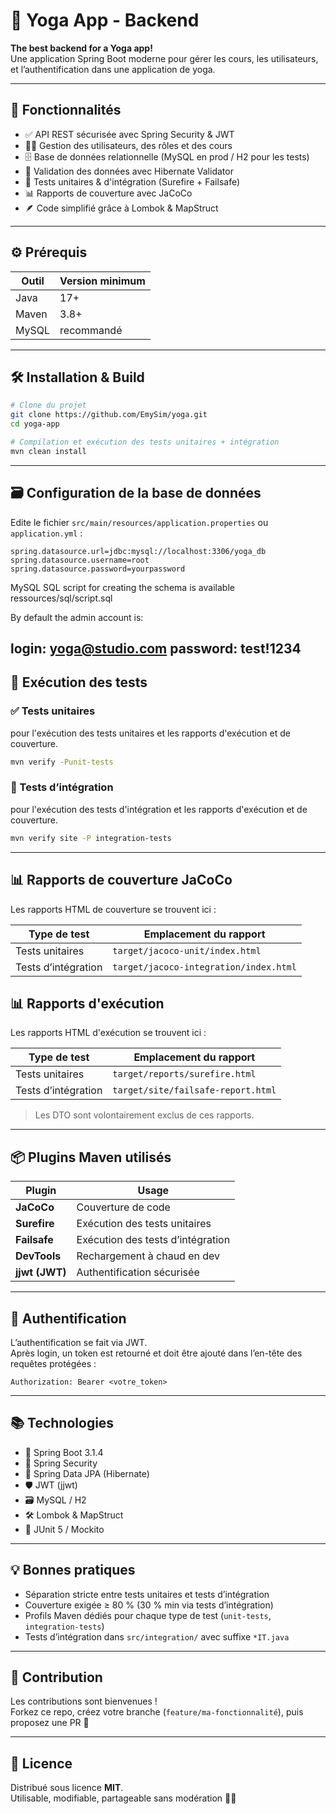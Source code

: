 
# 🧘 Yoga App - Backend

**The best backend for a Yoga app!**  
Une application Spring Boot moderne pour gérer les cours, les utilisateurs, et l’authentification dans une application de yoga.

---

## 🚀 Fonctionnalités

- ✅ API REST sécurisée avec Spring Security & JWT
- 🧑‍🎓 Gestion des utilisateurs, des rôles et des cours
- 🗄️ Base de données relationnelle (MySQL en prod / H2 pour les tests)
- 🧼 Validation des données avec Hibernate Validator
- 🧪 Tests unitaires & d'intégration (Surefire + Failsafe)
- 📊 Rapports de couverture avec JaCoCo
- 🪶 Code simplifié grâce à Lombok & MapStruct

---

## ⚙️ Prérequis

| Outil       | Version minimum |
|-------------|------------------|
| Java        | 17+              |
| Maven       | 3.8+             |
| MySQL       | recommandé       |

---

## 🛠️ Installation & Build

```bash
# Clone du projet
git clone https://github.com/EmySim/yoga.git
cd yoga-app

# Compilation et exécution des tests unitaires + intégration
mvn clean install
```

---

## 🗃️ Configuration de la base de données

Edite le fichier `src/main/resources/application.properties` ou `application.yml` :

```properties
spring.datasource.url=jdbc:mysql://localhost:3306/yoga_db
spring.datasource.username=root
spring.datasource.password=yourpassword
```
MySQL
SQL script for creating the schema is available ressources/sql/script.sql

By default the admin account is:

login: yoga@studio.com
password: test!1234
---

## 🧪 Exécution des tests

### ✅ Tests unitaires
pour l'exécution des tests unitaires et les rapports d'exécution et de couverture.
```bash
mvn verify -Punit-tests
```

### 🔁 Tests d’intégration
pour l'exécution des tests d'intégration et les rapports d'exécution et de couverture.
```bash
mvn verify site -P integration-tests
```

---

## 📊 Rapports de couverture JaCoCo

Les rapports HTML de couverture se trouvent ici :

| Type de test       | Emplacement du rapport                  |
|--------------------|------------------------------------------|
| Tests unitaires     | `target/jacoco-unit/index.html`         |
| Tests d’intégration | `target/jacoco-integration/index.html`  |

## 📊 Rapports d'exécution

Les rapports HTML d'exécution se trouvent ici :

| Type de test       | Emplacement du rapport                      |
|--------------------|----------------------------------------------|
| Tests unitaires     | `target/reports/surefire.html`              |
| Tests d’intégration | `target/site/failsafe-report.html`          |


> Les DTO sont volontairement exclus de ces rapports.

---

## 📦 Plugins Maven utilisés

| Plugin                   | Usage                            |
|--------------------------|----------------------------------|
| **JaCoCo**               | Couverture de code               |
| **Surefire**             | Exécution des tests unitaires    |
| **Failsafe**             | Exécution des tests d’intégration |
| **DevTools**             | Rechargement à chaud en dev      |
| **jjwt (JWT)**           | Authentification sécurisée       |

---

## 🔐 Authentification

L’authentification se fait via JWT.  
Après login, un token est retourné et doit être ajouté dans l’en-tête des requêtes protégées :

```
Authorization: Bearer <votre_token>
```

---

## 📚 Technologies

- 🎯 Spring Boot 3.1.4
- 🔐 Spring Security
- 🧬 Spring Data JPA (Hibernate)
- 🛡️ JWT (jjwt)
- 🗃️ MySQL / H2
- 🛠️ Lombok & MapStruct
- 🧪 JUnit 5 / Mockito

---

## 💡 Bonnes pratiques

- Séparation stricte entre tests unitaires et tests d’intégration
- Couverture exigée ≥ 80 % (30 % min via tests d’intégration)
- Profils Maven dédiés pour chaque type de test (`unit-tests`, `integration-tests`)
- Tests d’intégration dans `src/integration/` avec suffixe `*IT.java`

---

## 🤝 Contribution

Les contributions sont bienvenues !  
Forkez ce repo, créez votre branche (`feature/ma-fonctionnalité`), puis proposez une PR 💪

---

## 📝 Licence

Distribué sous licence **MIT**.  
Utilisable, modifiable, partageable sans modération 🧘‍♀️
